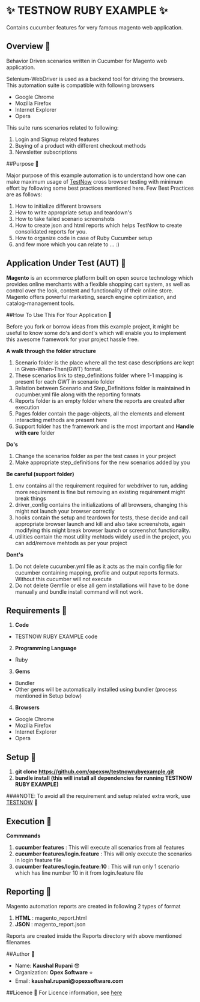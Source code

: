 # :sparkles: TESTNOW RUBY EXAMPLE :sparkles:
Contains cucumber features for very famous magento web application.

## Overview :eyes:

Behavior Driven scenarios written in Cucumber for Magento web application.

Selenium-WebDriver is used as a backend tool for driving the browsers. This automation suite is compatible with following browsers
* Google Chrome
* Mozilla Firefox
* Internet Explorer
* Opera

This suite runs scenarios related to following:

1. Login and Signup related features
2. Buying of a product with different checkout methods
3. Newsletter subscriptions

##Purpose :eyes:

Major purpose of this example automation is to understand how one can make maximum usage of [TestNow](https://opexsoftware/testnow) cross browser testing with minimum effort by following some best practices mentioned here. 
Few Best Practices are as follows:

1. How to initialize different browsers
2. How to write appropriate setup and teardown's
3. How to take failed scenario screenshots
4. How to create json and html reports which helps TestNow to create consolidated reports for you.
5. How to organize code in case of Ruby Cucumber setup
6. and few more which you can relate to ... :)

## Application Under Test (AUT) :eyes:

__Magento__ is an ecommerce platform built on open source technology which provides online merchants with a flexible shopping cart system, as well as control over the look, content and functionality of their online store. Magento offers powerful marketing, search engine optimization, and catalog-management tools.

##How To Use This For Your Application :eyes:

Before you fork or borrow ideas from this example project, it might be useful to know some do's and dont's which will enable you to implement this awesome framework for your project hassle free.

__A walk through the folder structure__

1. Scenario folder is the place where all the test case descriptions are kept in Given-When-Then(GWT) format.
2. These scenarios link to step_definitions folder where 1-1 mapping is present for each GWT in scenario folder
3. Relation between Scenario and Step_Definitions folder is maintained in cucumber.yml file along with the reporting formats
4. Reports folder is an empty folder where the reports are created after execution
5. Pages folder contain the page-objects, all the elements and element interacting methods are present here
6. Support folder has the framework and is the most important and __Handle with care__ folder

__Do's__

1. Change the scenarios folder as per the test cases in your project
2. Make appropriate step_definitions for the new scenarios added by you

__Be careful (support folder)__

1. env contains all the requirement required for webdriver to run, adding more requirement is fine but removing an existing requirement might break things
2. driver_config contains the initializations of all browsers, changing this might not launch your browser correctly
3. hooks contain the setup and teardown for tests, these decide and call appropriate browser launch and kill and also take screenshots, again modifying this might break browser launch or screenshot functionality.
4. utilities contain the most utility mehtods widely used in the project, you can add/remove mehtods as per your project

__Dont's__

1. Do not delete cucumber.yml file as it acts as the main config file for cucumber containing mapping, profile and output reports formats. Without this cucumber will not execute
2. Do not delete Gemfile or else all gem installations will have to be done manually and bundle install command will not work.


## Requirements :eyes:

1. __Code__
  * TESTNOW RUBY EXAMPLE code 
2. __Programming Language__
  * Ruby
3. __Gems__
  * Bundler
  * Other gems will be automatically installed using bundler (process mentioned in Setup below)
4. __Browsers__
  * Google Chrome
  * Mozilla Firefox
  * Internet Explorer
  * Opera

## Setup :eyes:

1. __git clone https://github.com/opexsw/testnowrubyexample.git__
2. __bundle install (this will install all dependencies for running TESTNOW RUBY EXAMPLE)__

####NOTE: To avoid all the requirement and setup related extra work, use [TESTNOW](https://opexsoftware.com/testnow) :star2:

## Execution :eyes:

__Commmands__ 

1. __cucumber features__ : This will execute all scenarios from all features
2. __cucumber features/login.feature__ : This will only execute the scenarios in login feature file
3. __cucumber features/login.feature:10__ : This will run only 1 scenario which has line number 10 in it from login.feature file

## Reporting :eyes:
Magento automation reports are created in following 2 types of format

1. __HTML__ : magento_report.html
2. __JSON__ : magento_report.json

Reports are created inside the Reports directory with above mentioned filenames

##Author :eyes:

* Name: __Kaushal Rupani__ :sunglasses:
* Organization: __Opex Software__ :star:
* Email: __kaushal.rupani@opexsoftware.com__

##Licence :eyes:
For Licence information, see [here](https://github.com/opexsw/testnowrubyexample/blob/master/LICENSE.txt)
